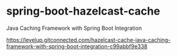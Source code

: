 # spring-boot-hazelcast-cache
Java Caching Framework with Spring Boot Integration

https://levelup.gitconnected.com/hazelcast-cache-java-caching-framework-with-spring-boot-integration-c99abbf9e338
